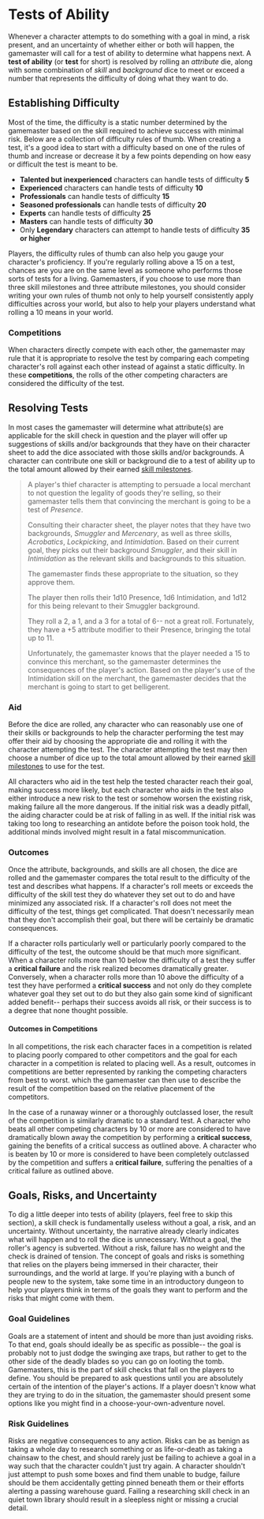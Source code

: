 # Tests of Ability
Whenever a character attempts to do something with a goal in mind, a risk present, and an uncertainty of whether either or both will happen, the gamemaster will call for a test of ability to determine what happens next. A **test of ability** (or **test** for short) is resolved by rolling an _attribute_ die, along with some combination of _skill_ and _background_ dice to meet or exceed a number that represents the difficulty of doing what they want to do.



## Establishing Difficulty

Most of the time, the difficulty is a static number determined by the gamemaster based on the skill required to achieve success with minimal risk. Below are a collection of difficulty rules of thumb. When creating a test, it's a good idea to start with a difficulty based on one of the rules of thumb and increase or decrease it by a few points depending on how easy or difficult the test is meant to be.

* **Talented but inexperienced** characters can handle tests of difficulty **5**
* **Experienced** characters can handle tests of difficulty **10**
* **Professionals** can handle tests of difficulty **15**
* **Seasoned professionals** can handle tests of difficulty **20**
* **Experts** can handle tests of difficulty **25**
* **Masters** can handle tests of difficulty **30**
* Only **Legendary** characters can attempt to handle tests of difficulty **35 or higher**

Players, the difficulty rules of thumb can also help you gauge your character's proficiency. If you're regularly rolling above a 15 on a test, chances are you are on the same level as someone who performs those sorts of tests for a living. Gamemasters, if you choose to use more than three skill milestones and three attribute milestones, you should consider writing your own rules of thumb not only to help yourself consistently apply difficulties across your world, but also to help your players understand what rolling a 10 means in your world.



### Competitions

When characters directly compete with each other, the gamemaster may rule that it is appropriate to resolve the test by comparing each competing character's roll against each other instead of against a static difficulty. In these **competitions**, the rolls of the other competing characters are considered the difficulty of the test.



## Resolving Tests

In most cases the gamemaster will determine what attribute(s) are applicable for the skill check in question and the player will offer up suggestions of skills and/or backgrounds that they have on their character sheet to add the dice associated with those skills and/or backgrounds. A character can contribute one skill or background die to a test of ability up to the total amount allowed by their earned [skill milestones](/character/milestones/).

> A player's thief character is attempting to persuade a local merchant to not question the legality of goods they're selling, so their gamemaster tells them that convincing the merchant is going to be a test of _Presence_.
>
> Consulting their character sheet, the player notes that they have two backgrounds, _Smuggler_ and _Mercenary_, as well as three skills, _Acrobatics_, _Lockpicking_, and _Intimidation_. Based on their current goal, they picks out their background _Smuggler_, and their skill in _Intimidation_ as the relevant skills and backgrounds to this situation.
>
> The gamemaster finds these appropriate to the situation, so they approve them.
>
> The player then rolls their 1d10 Presence, 1d6 Intimidation, and 1d12 for this being relevant to their Smuggler background.
>
> They roll a 2, a 1, and a 3 for a total of 6--  not a great roll. Fortunately, they have a +5 attribute modifier to their Presence, bringing the total up to 11.
>
> Unfortunately, the gamemaster knows that the player needed a 15 to convince this merchant, so the gamemaster determines the consequences of the player's action. Based on the player's use of the Intimidation skill on the merchant, the gamemaster decides that the merchant is going to start to get belligerent.



### Aid

Before the dice are rolled, any character who can reasonably use one of their skills or backgrounds to help the character performing the test may offer their aid by choosing the appropriate die and rolling it with the character attempting the test. The character attempting the test may then choose a number of dice up to the total amount allowed by their earned  [skill milestones](/character/milestones/) to use for the test.

All characters who aid in the test help the tested character reach their goal, making success more likely, but each character who aids in the test also either introduce a new risk to the test or somehow worsen the existing risk, making failure all the more dangerous. If the initial risk was a deadly pitfall, the aiding character could be at risk of falling in as well. If the initial risk was taking too long to researching an antidote before the poison took hold, the additional minds involved might result in a fatal miscommunication.



### Outcomes

Once the attribute, backgrounds, and skills are all chosen, the dice are rolled and the gamemaster compares the total result to the difficulty of the test and describes what happens. If a character's roll meets or exceeds the difficulty of the skill test they do whatever they set out to do and have minimized any associated risk. If a character's roll does not meet the difficulty of the test, things get complicated. That doesn't necessarily mean that they don't accomplish their goal, but there will be certainly be dramatic consequences.

If a character rolls particularly well or particularly poorly compared to the difficulty of the test, the outcome should be that much more significant. When a character rolls more than 10 below the difficulty of a test they suffer a **critical failure** and the risk realized becomes dramatically greater. Conversely, when a character rolls more than 10 above the difficulty of a test they have performed a **critical success** and not only do they complete whatever goal they set out to do but they also gain some kind of significant added benefit-- perhaps their success avoids all risk, or their success is to a degree that none thought possible.



#### Outcomes in Competitions

 In all competitions, the risk each character faces in a competition is related to placing poorly compared to other competitors and the goal for each character in a competition is related to placing well. As a result, outcomes in competitions are better represented by ranking the competing characters from best to worst. which the gamemaster can then use to describe the result of the competition based on the relative placement of the competitors.

In the case of a runaway winner or a thoroughly outclassed loser, the result of the competition is similarly dramatic to a standard test. A character who beats all other competing characters by 10 or more are considered to have dramatically blown away the competition by performing a **critical success**, gaining the benefits of a critical success as outlined above. A character who is beaten by 10 or more is considered to have been completely outclassed by the competition and suffers a **critical failure**, suffering the penalties of a critical failure as outlined above.



## Goals, Risks, and Uncertainty

To dig a little deeper into tests of ability (players, feel free to skip this section), a skill check is fundamentally useless without a goal, a risk, and an uncertainty. Without uncertainty, the narrative already clearly indicates what will happen and to roll the dice is unnecessary. Without a goal, the roller's agency is subverted. Without a risk, failure has no weight and the check is drained of tension. The concept of goals and risks is something that relies on the players being immersed in their character, their surroundings, and the world at large. If you're playing with a bunch of people new to the system, take some time in an introductory dungeon to help your players think in terms of the goals they want to perform and the risks that might come with them.



### Goal Guidelines

Goals are a statement of intent and should be more than just avoiding risks. To that end, goals should ideally be as specific as possible-- the goal is probably not to just dodge the swinging axe traps, but rather to get to the other side of the deadly blades so you can go on looting the tomb. Gamemasters, this is the part of skill checks that fall on the players to define. You should be prepared to ask questions until you are absolutely certain of the intention of the player's actions. If a player doesn't know what they are trying to do in the situation, the gamemaster should present some options like you might find in a choose-your-own-adventure novel.



### Risk Guidelines

Risks are negative consequences to any action. Risks can be as benign as taking a whole day to research something or as life-or-death as taking a chainsaw to the chest, and should rarely just be failing to achieve a goal in a way such that the character couldn't just try again. A character shouldn't just attempt to push some boxes and find them unable to budge, failure should be them accidentally getting pinned beneath them or their efforts alerting a passing warehouse guard. Failing a researching skill check in an quiet town library should result in a sleepless night or missing a crucial detail.
